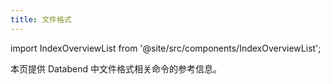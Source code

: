 ```yaml
---
title: 文件格式
---
```

import IndexOverviewList from '@site/src/components/IndexOverviewList';

本页提供 Databend 中文件格式相关命令的参考信息。

<IndexOverviewList />